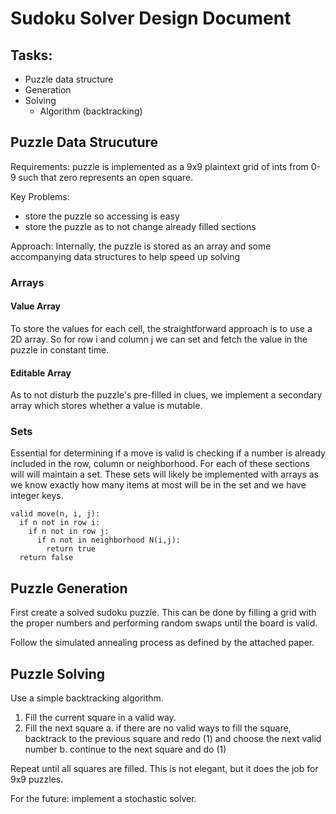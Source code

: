 # Sudoku Solver Design Document

## Tasks:
  * Puzzle data structure
  * Generation
  * Solving
    * Algorithm (backtracking)



## Puzzle Data Strucuture

Requirements: puzzle is implemented as a 9x9 plaintext grid of ints from 0-9 such that zero represents an open square.

Key Problems:
  * store the puzzle so accessing is easy
  * store the puzzle as to not change already filled sections

Approach: Internally, the puzzle is stored as an array and some accompanying data structures to help speed up solving

### Arrays

#### Value Array
To store the values for each cell, the straightforward approach is to use a 2D array. 
So for row i and column j we can set and fetch the value in the puzzle in constant time.

#### Editable Array
As to not disturb the puzzle's pre-filled in clues, we implement a secondary array which stores whether a value is mutable.

### Sets
Essential for determining if a move is valid is checking if a number is already included in the row, column or neighborhood. 
For each of these sections will will maintain a set. 
These sets will likely be implemented with arrays as we know exactly how many items at most will be in the set and we have integer keys.

```
valid move(n, i, j):
  if n not in row i:
    if n not in row j:
      if n not in neighborhood N(i,j):
        return true
  return false
```

## Puzzle Generation

First create a solved sudoku puzzle. This can be done by filling a grid with the proper numbers and performing random swaps until the board is valid.  
 
Follow the simulated annealing process as defined by the attached paper.

## Puzzle Solving

Use a simple backtracking algorithm. 

1. Fill the current square in a valid way.
2. Fill the next square
  a. if there are no valid ways to fill the square, backtrack to the previous square and redo (1) and choose the next valid number
  b. continue to the next square and do (1)

Repeat until all squares are filled. This is not elegant, but it does the job for 9x9 puzzles.

For the future: implement a stochastic solver.
